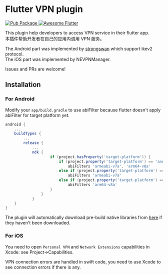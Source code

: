 # Flutter VPN plugin

<a href="https://pub.dartlang.org/packages/flutter_vpn">
    <img src="https://img.shields.io/pub/v/flutter_vpn.svg"
    alt="Pub Package" />
</a>
<a href="https://github.com/Solido/awesome-flutter">
   <img alt="Awesome Flutter" src="https://img.shields.io/badge/Awesome-Flutter-blue.svg?longCache=true&style=flat-square" />
</a>

This plugin help developers to access VPN service in their flutter app.  
本插件帮助开发者在自己的应用内调用 VPN 服务。

The Android part was implemented by [strongswan](https://www.strongswan.org/) which support ikev2 protocol.  
The iOS part was implemented by NEVPNManager.

Issues and PRs are welcome!

## Installation

### For Android

Modify your `app/build.gradle` to use abiFilter because flutter doesn't apply abiFilter for target platform yet.
```gradle
android {
    ...
    buildTypes {
        ...
        release {
            ...
            ndk {
                    if (project.hasProperty('target-platform')) {
                        if (project.property('target-platform') == 'android-arm,android-arm64')
                            abiFilters 'armeabi-v7a', 'arm64-v8a'
                        else if (project.property('target-platform') == 'android-arm')
                            abiFilters 'armeabi-v7a'
                        else if (project.property('target-platform') == 'android-arm64')
                            abiFilters 'arm64-v8a'
                    }
                }
            }
    }
}
```
The plugin will automatically download pre-build native libraries from [here](https://github.com/X-dea/Flutter_VPN/releases) if they haven't been downloaded.

### For iOS

You need to open `Personal VPN` and `Network Extensions` capabilities in Xcode: see Project->Capabilities.

VPN connection errors are handled in swift code, you need to use Xcode to see connection errors if there is any.
